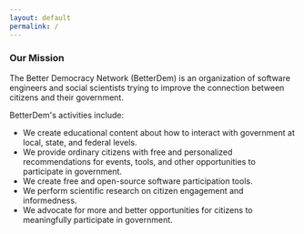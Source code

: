 ```yaml
---
layout: default
permalink: /
---
```


### Our Mission

The Better Democracy Network (BetterDem) is an organization of software engineers and social scientists trying to improve the connection between citizens and their government.

BetterDem's activities include:
<ul>
<li>We create educational content about how to interact with government at local, state, and federal levels.</li>
<li>We provide ordinary citizens with free and personalized recommendations for events, tools, and other opportunities to participate in government.</li>
<li>We create free and open-source software participation tools.</li>
<li>We perform scientific research on citizen engagement and informedness.</li>
<li>We advocate for more and better opportunities for citizens to meaningfully participate in government.</li>
</ul>
